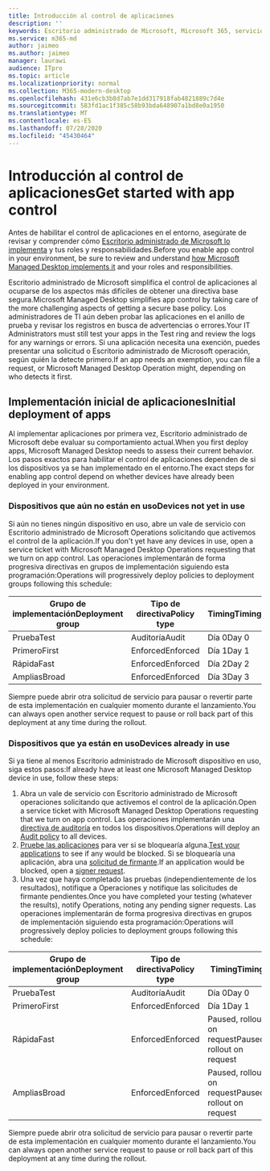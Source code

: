 ```yaml
---
title: Introducción al control de aplicaciones
description: ''
keywords: Escritorio administrado de Microsoft, Microsoft 365, servicio, documentación
ms.service: m365-md
author: jaimeo
ms.author: jaimeo
manager: laurawi
audience: ITpro
ms.topic: article
ms.localizationpriority: normal
ms.collection: M365-modern-desktop
ms.openlocfilehash: 431e6cb3b8d7ab7e1dd317918fab4821889c7d4e
ms.sourcegitcommit: 583fd1ac1f385c58b93bda648907a1bd8e0a1950
ms.translationtype: MT
ms.contentlocale: es-ES
ms.lasthandoff: 07/28/2020
ms.locfileid: "45430464"
---
```

# <a name="get-started-with-app-control"></a><span data-ttu-id="1d6ac-103">Introducción al control de aplicaciones</span><span class="sxs-lookup"><span data-stu-id="1d6ac-103">Get started with app control</span></span>

<span data-ttu-id="1d6ac-104">Antes de habilitar el control de aplicaciones en el entorno, asegúrate de revisar y comprender cómo [Escritorio administrado de Microsoft lo implementa](../service-description/app-control.md) y tus roles y responsabilidades.</span><span class="sxs-lookup"><span data-stu-id="1d6ac-104">Before you enable app control in your environment, be sure to review and understand [how Microsoft Managed Desktop implements it](../service-description/app-control.md) and your roles and responsibilities.</span></span>

<span data-ttu-id="1d6ac-105">Escritorio administrado de Microsoft simplifica el control de aplicaciones al ocuparse de los aspectos más difíciles de obtener una directiva base segura.</span><span class="sxs-lookup"><span data-stu-id="1d6ac-105">Microsoft Managed Desktop simplifies app control by taking care of the more challenging aspects of getting a secure base policy.</span></span> <span data-ttu-id="1d6ac-106">Los administradores de TI aún deben probar las aplicaciones en el anillo de prueba y revisar los registros en busca de advertencias o errores.</span><span class="sxs-lookup"><span data-stu-id="1d6ac-106">Your IT Administrators must still test your apps in the Test ring and review the logs for any warnings or errors.</span></span> <span data-ttu-id="1d6ac-107">Si una aplicación necesita una exención, puedes presentar una solicitud o Escritorio administrado de Microsoft operación, según quién la detecte primero.</span><span class="sxs-lookup"><span data-stu-id="1d6ac-107">If an app needs an exemption, you can file a request, or Microsoft Managed Desktop Operation might, depending on who detects it first.</span></span>

## <a name="initial-deployment-of-apps"></a><span data-ttu-id="1d6ac-108">Implementación inicial de aplicaciones</span><span class="sxs-lookup"><span data-stu-id="1d6ac-108">Initial deployment of apps</span></span>

<span data-ttu-id="1d6ac-109">Al implementar aplicaciones por primera vez, Escritorio administrado de Microsoft debe evaluar su comportamiento actual.</span><span class="sxs-lookup"><span data-stu-id="1d6ac-109">When you first deploy apps, Microsoft Managed Desktop needs to assess their current behavior.</span></span> <span data-ttu-id="1d6ac-110">Los pasos exactos para habilitar el control de aplicaciones dependen de si los dispositivos ya se han implementado en el entorno.</span><span class="sxs-lookup"><span data-stu-id="1d6ac-110">The exact steps for enabling app control depend on whether devices have already been deployed in your environment.</span></span>

### <a name="devices-not-yet-in-use"></a><span data-ttu-id="1d6ac-111">Dispositivos que aún no están en uso</span><span class="sxs-lookup"><span data-stu-id="1d6ac-111">Devices not yet in use</span></span>

<span data-ttu-id="1d6ac-112">Si aún no tienes ningún dispositivo en uso, abre un vale de servicio con Escritorio administrado de Microsoft Operations solicitando que activemos el control de la aplicación.</span><span class="sxs-lookup"><span data-stu-id="1d6ac-112">If you don't yet have any devices in use, open a service ticket with Microsoft Managed Desktop Operations requesting that we turn on app control.</span></span> <span data-ttu-id="1d6ac-113">Las operaciones implementarán de forma progresiva directivas en grupos de implementación siguiendo esta programación:</span><span class="sxs-lookup"><span data-stu-id="1d6ac-113">Operations will progressively deploy policies to deployment groups following this schedule:</span></span>

|<span data-ttu-id="1d6ac-114">Grupo de implementación</span><span class="sxs-lookup"><span data-stu-id="1d6ac-114">Deployment group</span></span>  |<span data-ttu-id="1d6ac-115">Tipo de directiva</span><span class="sxs-lookup"><span data-stu-id="1d6ac-115">Policy type</span></span>  |<span data-ttu-id="1d6ac-116">Timing</span><span class="sxs-lookup"><span data-stu-id="1d6ac-116">Timing</span></span>  |
|---------|---------|---------|
|<span data-ttu-id="1d6ac-117">Prueba</span><span class="sxs-lookup"><span data-stu-id="1d6ac-117">Test</span></span>     |  <span data-ttu-id="1d6ac-118">Auditoría</span><span class="sxs-lookup"><span data-stu-id="1d6ac-118">Audit</span></span>       |  <span data-ttu-id="1d6ac-119">Día 0</span><span class="sxs-lookup"><span data-stu-id="1d6ac-119">Day 0</span></span>       |
|<span data-ttu-id="1d6ac-120">Primero</span><span class="sxs-lookup"><span data-stu-id="1d6ac-120">First</span></span>     | <span data-ttu-id="1d6ac-121">Enforced</span><span class="sxs-lookup"><span data-stu-id="1d6ac-121">Enforced</span></span>        | <span data-ttu-id="1d6ac-122">Día 1</span><span class="sxs-lookup"><span data-stu-id="1d6ac-122">Day 1</span></span>        |
|<span data-ttu-id="1d6ac-123">Rápida</span><span class="sxs-lookup"><span data-stu-id="1d6ac-123">Fast</span></span>     | <span data-ttu-id="1d6ac-124">Enforced</span><span class="sxs-lookup"><span data-stu-id="1d6ac-124">Enforced</span></span>        |  <span data-ttu-id="1d6ac-125">Día 2</span><span class="sxs-lookup"><span data-stu-id="1d6ac-125">Day 2</span></span>       |
|<span data-ttu-id="1d6ac-126">Amplias</span><span class="sxs-lookup"><span data-stu-id="1d6ac-126">Broad</span></span>     | <span data-ttu-id="1d6ac-127">Enforced</span><span class="sxs-lookup"><span data-stu-id="1d6ac-127">Enforced</span></span>        |  <span data-ttu-id="1d6ac-128">Día 3</span><span class="sxs-lookup"><span data-stu-id="1d6ac-128">Day 3</span></span>       |

<span data-ttu-id="1d6ac-129">Siempre puede abrir otra solicitud de servicio para pausar o revertir parte de esta implementación en cualquier momento durante el lanzamiento.</span><span class="sxs-lookup"><span data-stu-id="1d6ac-129">You can always open another service request to pause or roll back part of this deployment at any time during the rollout.</span></span>

### <a name="devices-already-in-use"></a><span data-ttu-id="1d6ac-130">Dispositivos que ya están en uso</span><span class="sxs-lookup"><span data-stu-id="1d6ac-130">Devices already in use</span></span>

<span data-ttu-id="1d6ac-131">Si ya tiene al menos Escritorio administrado de Microsoft dispositivo en uso, siga estos pasos:</span><span class="sxs-lookup"><span data-stu-id="1d6ac-131">If already have at least one Microsoft Managed Desktop device in use, follow these steps:</span></span>

1. <span data-ttu-id="1d6ac-132">Abra un vale de servicio con Escritorio administrado de Microsoft operaciones solicitando que activemos el control de la aplicación.</span><span class="sxs-lookup"><span data-stu-id="1d6ac-132">Open a service ticket with Microsoft Managed Desktop Operations requesting that we turn on app control.</span></span> <span data-ttu-id="1d6ac-133">Las operaciones implementarán una [directiva de auditoría](../service-description/app-control.md#audit-policy) en todos los dispositivos.</span><span class="sxs-lookup"><span data-stu-id="1d6ac-133">Operations will deploy an [Audit policy](../service-description/app-control.md#audit-policy) to all devices.</span></span>
2. <span data-ttu-id="1d6ac-134">[Pruebe las aplicaciones](../working-with-managed-desktop/work-with-app-control.md#add-a-new-app) para ver si se bloquearía alguna.</span><span class="sxs-lookup"><span data-stu-id="1d6ac-134">[Test your applications](../working-with-managed-desktop/work-with-app-control.md#add-a-new-app) to see if any would be blocked.</span></span> <span data-ttu-id="1d6ac-135">Si se bloquearía una aplicación, abra una [solicitud de firmante](../working-with-managed-desktop/work-with-app-control.md#add-or-remove-a-trusted-signer).</span><span class="sxs-lookup"><span data-stu-id="1d6ac-135">If an application would be blocked, open a [signer request](../working-with-managed-desktop/work-with-app-control.md#add-or-remove-a-trusted-signer).</span></span> 
3. <span data-ttu-id="1d6ac-136">Una vez que haya completado las pruebas (independientemente de los resultados), notifique a Operaciones y notifique las solicitudes de firmante pendientes.</span><span class="sxs-lookup"><span data-stu-id="1d6ac-136">Once you have completed your testing (whatever the results), notify Operations, noting any pending signer requests.</span></span> <span data-ttu-id="1d6ac-137">Las operaciones implementarán de forma progresiva directivas en grupos de implementación siguiendo esta programación:</span><span class="sxs-lookup"><span data-stu-id="1d6ac-137">Operations will progressively deploy policies to deployment groups following this schedule:</span></span>

|<span data-ttu-id="1d6ac-138">Grupo de implementación</span><span class="sxs-lookup"><span data-stu-id="1d6ac-138">Deployment group</span></span>  |<span data-ttu-id="1d6ac-139">Tipo de directiva</span><span class="sxs-lookup"><span data-stu-id="1d6ac-139">Policy type</span></span>  |<span data-ttu-id="1d6ac-140">Timing</span><span class="sxs-lookup"><span data-stu-id="1d6ac-140">Timing</span></span>  |
|---------|---------|---------|
|<span data-ttu-id="1d6ac-141">Prueba</span><span class="sxs-lookup"><span data-stu-id="1d6ac-141">Test</span></span>     |  <span data-ttu-id="1d6ac-142">Auditoría</span><span class="sxs-lookup"><span data-stu-id="1d6ac-142">Audit</span></span>       |  <span data-ttu-id="1d6ac-143">Día 0</span><span class="sxs-lookup"><span data-stu-id="1d6ac-143">Day 0</span></span>       |
|<span data-ttu-id="1d6ac-144">Primero</span><span class="sxs-lookup"><span data-stu-id="1d6ac-144">First</span></span>     | <span data-ttu-id="1d6ac-145">Enforced</span><span class="sxs-lookup"><span data-stu-id="1d6ac-145">Enforced</span></span>        | <span data-ttu-id="1d6ac-146">Día 1</span><span class="sxs-lookup"><span data-stu-id="1d6ac-146">Day 1</span></span>        |
|<span data-ttu-id="1d6ac-147">Rápida</span><span class="sxs-lookup"><span data-stu-id="1d6ac-147">Fast</span></span>     | <span data-ttu-id="1d6ac-148">Enforced</span><span class="sxs-lookup"><span data-stu-id="1d6ac-148">Enforced</span></span>        |  <span data-ttu-id="1d6ac-149">Paused, rollout on request</span><span class="sxs-lookup"><span data-stu-id="1d6ac-149">Paused, rollout on request</span></span>       |
|<span data-ttu-id="1d6ac-150">Amplias</span><span class="sxs-lookup"><span data-stu-id="1d6ac-150">Broad</span></span>     | <span data-ttu-id="1d6ac-151">Enforced</span><span class="sxs-lookup"><span data-stu-id="1d6ac-151">Enforced</span></span>        |  <span data-ttu-id="1d6ac-152">Paused, rollout on request</span><span class="sxs-lookup"><span data-stu-id="1d6ac-152">Paused, rollout on request</span></span>       |

<span data-ttu-id="1d6ac-153">Siempre puede abrir otra solicitud de servicio para pausar o revertir parte de esta implementación en cualquier momento durante el lanzamiento.</span><span class="sxs-lookup"><span data-stu-id="1d6ac-153">You can always open another service request to pause or roll back part of this deployment at any time during the rollout.</span></span>



